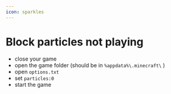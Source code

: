 ```yaml
---
icon: sparkles
---
```


# Block particles not playing

* close your game
* open the game folder (should be in `%appdata%\.minecraft\` )
* open `options.txt`
* set `particles:0`
* start the game
